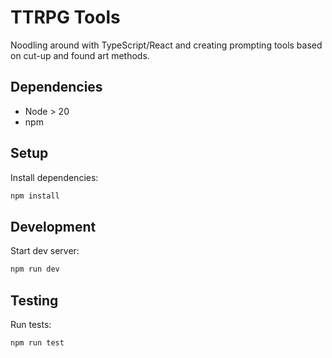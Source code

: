 # TTRPG Tools

Noodling around with TypeScript/React and creating prompting tools based on cut-up and found art methods.

## Dependencies

- Node > 20
- npm

## Setup

Install dependencies:
```bash
npm install
```

## Development

Start dev server:
```bash
npm run dev
```

## Testing

Run tests:
```bash
npm run test
```
